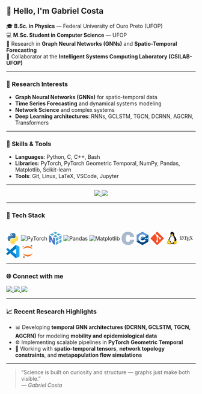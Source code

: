 ## 👋 Hello, I'm Gabriel Costa  

🎓 **B.Sc. in Physics** — Federal University of Ouro Preto (UFOP)  
💻 **M.Sc. Student in Computer Science** — UFOP  
🔬 Research in **Graph Neural Networks (GNNs)** and **Spatio-Temporal Forecasting**  
🤝 Collaborator at the **Intelligent Systems Computing Laboratory (CSILAB-UFOP)**  

---

### 🧠 Research Interests  

- **Graph Neural Networks (GNNs)** for spatio-temporal data  
- **Time Series Forecasting** and dynamical systems modeling  
- **Network Science** and complex systems  
- **Deep Learning architectures**: RNNs, GCLSTM, TGCN, DCRNN, AGCRN, Transformers  

---

### 🧰 Skills & Tools  

- **Languages**: Python, C, C++, Bash  
- **Libraries**: PyTorch, PyTorch Geometric Temporal, NumPy, Pandas, Matplotlib, Scikit-learn  
- **Tools**: Git, Linux, LaTeX, VSCode, Jupyter  

---

<div align="center">
  <a href="https://github.com/gabrielxcosta">
    <img height="180em" src="https://github-readme-stats.vercel.app/api?username=gabrielxcosta&show_icons=true&theme=merko&include_all_commits=true&count_private=true"/>
    <img height="180em" src="https://github-readme-stats.vercel.app/api/top-langs/?username=gabrielxcosta&layout=compact&langs_count=10&count_private=true&theme=merko"/>
  </a>
</div>

---

### 🧩 Tech Stack  

<div style="display: inline_block"><br>
  <img align="center" alt="Python" height="35" width="35" src="https://raw.githubusercontent.com/devicons/devicon/master/icons/python/python-original.svg" title="Python" />
  <img align="center" alt="PyTorch" height="35" width="35" src="https://github.com/valohai/ml-logos/blob/master/pytorch.svg" title="PyTorch" />
  <img align="center" alt="NumPy" height="35" width="35" src="https://github.com/devicons/devicon/blob/master/icons/numpy/numpy-original.svg" title="NumPy" />
  <img align="center" alt="Pandas" height="35" width="35" src="https://github.com/valohai/ml-logos/blob/master/pandas.svg" title="Pandas" />
  <img align="center" alt="Matplotlib" height="35" width="35" src="https://github.com/valohai/ml-logos/blob/master/matplotlib.svg" title="Matplotlib" />
  <img align="center" alt="C" height="35" width="35" src="https://github.com/devicons/devicon/blob/master/icons/c/c-original.svg" title="C" />
  <img align="center" alt="C++" height="35" width="35" src="https://github.com/devicons/devicon/blob/master/icons/cplusplus/cplusplus-original.svg" title="C++" />
  <img align="center" alt="Git" height="35" width="35" src="https://github.com/devicons/devicon/blob/master/icons/git/git-original.svg" title="Git" />
  <img align="center" alt="Linux" height="35" width="35" src="https://github.com/devicons/devicon/blob/master/icons/linux/linux-original.svg" title="Linux" />
  <img align="center" alt="LaTeX" height="35" width="35" src="https://github.com/devicons/devicon/blob/master/icons/latex/latex-original.svg" title="LaTeX" />
  <img align="center" alt="VSCode" height="35" width="35" src="https://github.com/devicons/devicon/blob/master/icons/vscode/vscode-original.svg" title="VSCode" />
  <img align="center" alt="Jupyter" height="35" width="35" src="https://github.com/devicons/devicon/blob/master/icons/jupyter/jupyter-original.svg" title="Jupyter Notebook" />
</div>

---

### 🌐 Connect with me  

<div> 
  <a href="mailto:gabrielxcosta@gmail.com" target="_blank">
    <img src="https://img.shields.io/badge/Gmail-D14836?style=for-the-badge&logo=gmail&logoColor=white">
  </a>
  <a href="https://www.linkedin.com/in/gabxcostaxf/" target="_blank">
    <img src="https://img.shields.io/badge/LinkedIn-0077B5?style=for-the-badge&logo=linkedin&logoColor=white">
  </a>
  <a href="https://www.instagram.com/gabrielxcosta/" target="_blank">
    <img src="https://img.shields.io/badge/Instagram-E4405F?style=for-the-badge&logo=instagram&logoColor=white">
  </a>
</div>

---

### 📈 Recent Research Highlights  

- 📊 Developing **temporal GNN architectures (DCRNN, GCLSTM, TGCN, AGCRN)** for modeling **mobility and epidemiological data**  
- ⚙️ Implementing scalable pipelines in **PyTorch Geometric Temporal**  
- 🧩 Working with **spatio-temporal tensors**, **network topology constraints**, and **metapopulation flow simulations**

---

> “Science is built on curiosity and structure — graphs just make both visible.”  
> — *Gabriel Costa*
